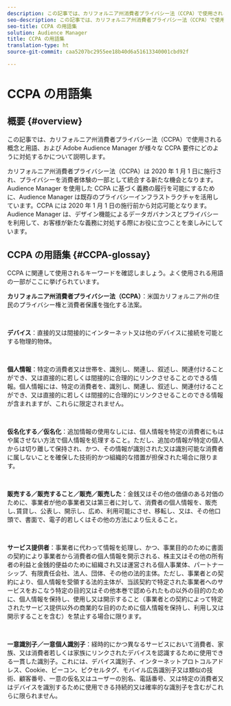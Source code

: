 ```yaml
---
description: この記事では、カリフォルニア州消費者プライバシー法（CCPA）で使用される概念と用語、および Adobe Audience Manager が様々な CCPA 要件にどのように対処するかについて説明します。
seo-description: この記事では、カリフォルニア州消費者プライバシー法（CCPA）で使用される概念と用語、および Adobe Audience Manager が様々な CCPA 要件にどのように対処するかについて説明します。
seo-title: CCPA の用語集
solution: Audience Manager
title: CCPA の用語集
translation-type: ht
source-git-commit: caa5207bc2955ee18b40d6a51613340001cbd92f

---
```



# CCPA の用語集

## 概要 {#overview}

この記事では、カリフォルニア州消費者プライバシー法（CCPA）で使用される概念と用語、および Adobe Audience Manager が様々な CCPA 要件にどのように対処するかについて説明します。

カリフォルニア州消費者プライバシー法（CCPA）は 2020 年 1 月 1 日に施行され、プライバシーを消費者体験の一部として統合する新たな機会となります。Audience Manager を使用した CCPA に基づく義務の履行を可能にするために、Audience Manager は既存のプライバシーインフラストラクチャを活用しています。CCPA には 2020 年 1 月 1 日の施行前から対応可能となります。Audience Manager は、デザイン機能によるデータガバナンスとプライバシーを利用して、お客様が新たな義務に対処する際にお役に立つことを楽しみにしています。

## CCPA の用語集 {#CCPA-glossay}

CCPA に関連して使用されるキーワードを確認しましょう。よく使用される用語の一部がここに挙げられています。

**カリフォルニア州消費者プライバシー法（CCPA）**：米国カリフォルニア州の住民のプライバシー権と消費者保護を強化する法案。

 

**デバイス**：直接的又は間接的にインターネット又は他のデバイスに接続を可能とする物理的物体。

 

**個人情報**：特定の消費者又は世帯を、識別し、関連し、叙述し、関連付けることができ、又は直接的に若しくは間接的に合理的にリンクさせることのできる情報。個人情報には、特定の消費者を、識別し、関連し、叙述し、関連付けることができ、又は直接的に若しくは間接的に合理的にリンクさせることのできる情報が含まれますが、これらに限定されません。

 

**仮名化する／仮名化**：追加情報の使用なしには、個人情報を特定の消費者にもはや属させない方法で個人情報を処理すること。ただし、追加の情報が特定の個人からは切り離して保持され、かつ、その情報が識別された又は識別可能な消費者に属しないことを確保した技術的かつ組織的な措置が担保された場合に限ります。

 

**販売する／販売すること／販売／販売した**：金銭又はその他の価値のある対価のために、事業者が他の事業者又は第三者に対して、消費者の個人情報を、販売し､賃貸し、公表し、開示し、広め、利用可能にさせ、移転し、又は、その他口頭で、書面で、電子的若しくはその他の方法により伝えること。

 

**サービス提供者**：事業者に代わって情報を処理し、かつ、事業目的のために書面の契約により事業者から消費者の個人情報を開示される、株主又はその他の所有者の利益と金銭的便益のために組織され又は運営される個人事業体、パートナーシップ、有限責任会社、法人、団体、その他の法的主体。ただし、事業者との契約により、個人情報を受領する法的主体が、当該契約で特定された事業者へのサービスをおこなう特定の目的又はその他本巻で認められたもの以外の目的のために、個人情報を保持し、使用し又は開示すること（事業者との契約によって特定されたサービス提供以外の商業的な目的のために個人情報を保持し、利用し又は開示することを含む）を禁止する場合に限ります。

 

**一意識別子／一意個人識別子**：経時的にかつ異なるサービスにおいて消費者、家族、又は消費者若しくは家族にリンクされたデバイスを認識するために使用できる一貫した識別子。これには、デバイス識別子、インターネットプロトコルアドレス、Cookie、ビーコン、ピクセルタグ、モバイル広告識別子又は類似の技術、顧客番号、一意の仮名又はユーザーの別名、電話番号、又は特定の消費者又はデバイスを識別するために使用できる持続的又は確率的な識別子を含むがこれらに限られません。
